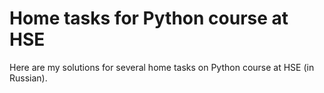 # Home tasks for Python course at HSE

Here are my solutions for several home tasks on Python course at HSE (in Russian).
